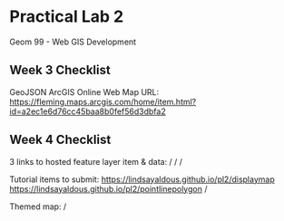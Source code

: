 # Practical Lab 2
Geom 99 - Web GIS Development

## Week 3 Checklist

GeoJSON ArcGIS Online Web Map URL:
<br> https://fleming.maps.arcgis.com/home/item.html?id=a2ec1e6d76cc45baa8b0fef56d3dbfa2

## Week 4 Checklist

3 links to hosted feature layer item & data:
/
/
/

Tutorial items to submit:
https://lindsayaldous.github.io/pl2/displaymap
https://lindsayaldous.github.io/pl2/pointlinepolygon
/

Themed map:
/
